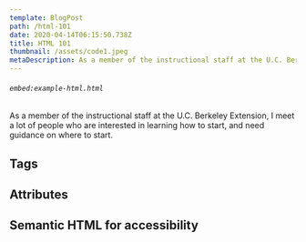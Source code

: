 ```yaml
---
template: BlogPost
path: /html-101
date: 2020-04-14T06:15:50.738Z
title: HTML 101
thumbnail: /assets/code1.jpeg
metaDescription: As a member of the instructional staff at the U.C. Berkeley Extension, I meet a lot of people who are interested in learning how to start, and need guidance on where to start.
---
```


###### `embed:example-html.html` 
As a member of the instructional staff at the U.C. Berkeley Extension, I meet a lot of people who are interested in learning how to start, and need guidance on where to start.
## Tags
## Attributes
## Semantic HTML for accessibility


